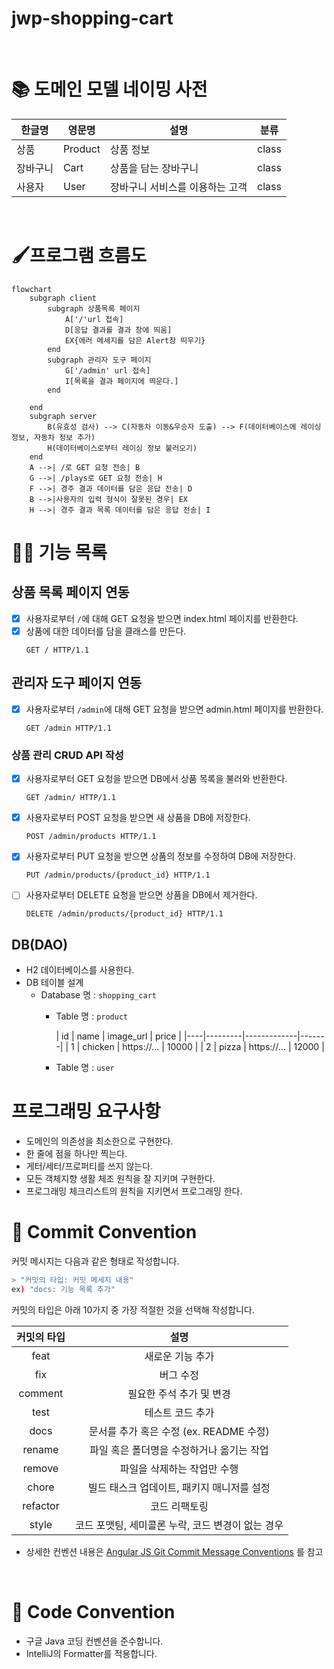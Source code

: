 # jwp-shopping-cart

<br>

# 📚 도메인 모델 네이밍 사전

| 한글명  | 영문명     | 설명                | 분류    |
|------|---------|-------------------|-------|
| 상품   | Product | 상품 정보             | class |
| 장바구니 | Cart    | 상품을 담는 장바구니       | class |
| 사용자  | User    | 장바구니 서비스를 이용하는 고객 | class |

<br>

# 🖌️프로그램 흐름도

```mermaid
flowchart
    subgraph client
        subgraph 상품목록 페이지
            A['/'url 접속]
            D[응답 결과를 결과 창에 띄움]
            EX{에러 메세지를 담은 Alert창 띄우기}
        end
        subgraph 관리자 도구 페이지
            G['/admin' url 접속]
            I[목록을 결과 페이지에 띄운다.]
        end

    end
    subgraph server
        B(유효성 검사) --> C(자동차 이동&우승자 도출) --> F(데이터베이스에 레이싱 정보, 자동차 정보 추가)
        H(데이터베이스로부터 레이싱 정보 불러오기)
    end
    A -->| /로 GET 요청 전송| B
    G -->| /plays로 GET 요청 전송| H
    F -->| 경주 결과 데이터를 담은 응답 전송| D
    B -->|사용자의 입력 형식이 잘못된 경우| EX
    H -->| 경주 결과 목록 데이터를 담은 응답 전송| I
```

# 👨‍🍳 기능 목록

## 상품 목록 페이지 연동

- [x] 사용자로부터 `/`에 대해 GET 요청을 받으면 index.html 페이지를 반환한다.
- [x] 상품에 대한 데이터를 담을 클래스를 만든다.
    ```
  GET / HTTP/1.1
  ```

## 관리자 도구 페이지 연동

- [x] 사용자로부터 `/admin`에 대해 GET 요청을 받으면 admin.html 페이지를 반환한다.
    ```
  GET /admin HTTP/1.1
  ```

### 상품 관리 CRUD API 작성

- [x] 사용자로부터 GET 요청을 받으면 DB에서 상품 목록을 불러와 반환한다.
    ```
  GET /admin/ HTTP/1.1
  ```
- [x] 사용자로부터 POST 요청을 받으면 새 상품을 DB에 저장한다.
    ```
  POST /admin/products HTTP/1.1
  ```
- [x] 사용자로부터 PUT 요청을 받으면 상품의 정보를 수정하여 DB에 저장한다.
    ```
  PUT /admin/products/{product_id} HTTP/1.1
  ```
- [ ] 사용자로부터 DELETE 요청을 받으면 상품을 DB에서 제거한다.
    ```
  DELETE /admin/products/{product_id} HTTP/1.1
  ```

## DB(DAO)

- H2 데이터베이스를 사용한다.
- DB 테이블 설계
    - Database 명 : `shopping_cart`
        - Table 명 : `product`

          | id | name | image_url   | price |
                                        |----|---------|-------------|-------|
          | 1 | chicken | https://... | 10000 |
          | 2 | pizza | https://... | 12000 |
        - Table 명 : `user`

# 프로그래밍 요구사항

- 도메인의 의존성을 최소한으로 구현한다.
- 한 줄에 점을 하나만 찍는다.
- 게터/세터/프로퍼티를 쓰지 않는다.
- 모든 객체지향 생활 체조 원칙을 잘 지키며 구현한다.
- 프로그래밍 체크리스트의 원칙을 지키면서 프로그래밍 한다.

# 📌 Commit Convention

커밋 메시지는 다음과 같은 형태로 작성합니다.

```Bash
> "커밋의 타입: 커밋 메세지 내용"
ex) "docs: 기능 목록 추가"
```

커밋의 타입은 아래 10가지 중 가장 적절한 것을 선택해 작성합니다.

|  커밋의 타입  |              설명               |
|:--------:|:-----------------------------:|
|   feat   |           새로운 기능 추가           |
|   fix    |             버그 수정             |
| comment  |        필요한 주석 추가 및 변경         |
|   test   |           테스트 코드 추가           |
|   docs   | 문서를 추가 혹은 수정 (ex. README 수정)  |
|  rename  |    파일 혹은 폴더명을 수정하거나 옮기는 작업    |
|  remove  |        파일을 삭제하는 작업만 수행        |
|  chore   |   빌드 태스크 업데이트, 패키지 매니저를 설정    |
| refactor |            코드 리팩토링            |
|  style   | 코드 포맷팅, 세미콜론 누락, 코드 변경이 없는 경우 |

- 상세한 컨벤션
  내용은 [Angular JS Git Commit Message Conventions](https://gist.github.com/stephenparish/9941e89d80e2bc58a153)
  를 참고

<br>

# 📌 Code Convention

- 구글 Java 코딩 컨벤션을 준수합니다.
- IntelliJ의 Formatter를 적용합니다.

